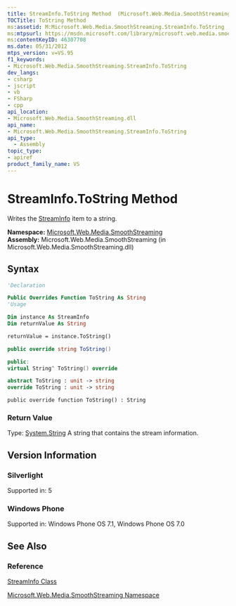 ```yaml
---
title: StreamInfo.ToString Method  (Microsoft.Web.Media.SmoothStreaming)
TOCTitle: ToString Method
ms:assetid: M:Microsoft.Web.Media.SmoothStreaming.StreamInfo.ToString
ms:mtpsurl: https://msdn.microsoft.com/library/microsoft.web.media.smoothstreaming.streaminfo.tostring(v=VS.95)
ms:contentKeyID: 46307708
ms.date: 05/31/2012
mtps_version: v=VS.95
f1_keywords:
- Microsoft.Web.Media.SmoothStreaming.StreamInfo.ToString
dev_langs:
- csharp
- jscript
- vb
- FSharp
- cpp
api_location:
- Microsoft.Web.Media.SmoothStreaming.dll
api_name:
- Microsoft.Web.Media.SmoothStreaming.StreamInfo.ToString
api_type:
  - Assembly
topic_type:
- apiref
product_family_name: VS
---
```


# StreamInfo.ToString Method

Writes the [StreamInfo](streaminfo-class-microsoft-web-media-smoothstreaming_1.md) item to a string.

**Namespace:**  [Microsoft.Web.Media.SmoothStreaming](microsoft-web-media-smoothstreaming-namespace_1.md)  
**Assembly:**  Microsoft.Web.Media.SmoothStreaming (in Microsoft.Web.Media.SmoothStreaming.dll)

## Syntax

```vb
'Declaration

Public Overrides Function ToString As String
'Usage

Dim instance As StreamInfo
Dim returnValue As String

returnValue = instance.ToString()
```

```csharp
public override string ToString()
```

```cpp
public:
virtual String^ ToString() override
```

``` fsharp
abstract ToString : unit -> string 
override ToString : unit -> string 
```

```jscript
public override function ToString() : String
```

### Return Value

Type: [System.String](https://msdn.microsoft.com/library/s1wwdcbf\(v=vs.95\))  
A string that contains the stream information.

## Version Information

### Silverlight

Supported in: 5  

### Windows Phone

Supported in: Windows Phone OS 7.1, Windows Phone OS 7.0  

## See Also

### Reference

[StreamInfo Class](streaminfo-class-microsoft-web-media-smoothstreaming_1.md)

[Microsoft.Web.Media.SmoothStreaming Namespace](microsoft-web-media-smoothstreaming-namespace_1.md)
